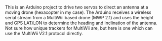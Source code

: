 This is an Arduino project to drive two servos to direct an antenna at a moving drone (hexacopter in my case).  The Arduino receives a wireless serial stream from a MultiWii based drone (MWP 2.1) and uses the height and GPS LAT/LON to determine the heading and inclination of the antenna.   Not sure how unique trackers for MultiWii are, but here is one which can use the MultiWii V2.1 protocol directly.